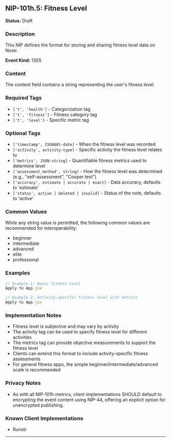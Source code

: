 ## NIP-101h.5: Fitness Level

**Status:** Draft

### Description

This NIP defines the format for storing and sharing fitness level data on Nostr.

**Event Kind:** 1355

### Content

The content field contains a string representing the user's fitness level.

### Required Tags

- `['t', 'health']` - Categorization tag
- `['t', 'fitness']` - Fitness category tag
- `['t', 'level']` - Specific metric tag

### Optional Tags

- `['timestamp', ISO8601-date]` - When the fitness level was recorded
- `['activity', activity-type]` - Specific activity the fitness level relates to
- `['metrics', JSON-string]` - Quantifiable fitness metrics used to determine level
- `['assessment_method', string]` - How the fitness level was determined (e.g., "self-assessment", "Cooper test")
- `['accuracy', estimate | accurate | exact]` - Data accuracy, defaults to 'estimate'
- `['status', active | deleted | invalid]` - Status of the note, defaults to 'active'

### Common Values

While any string value is permitted, the following common values are recommended for interoperability:
- beginner
- intermediate
- advanced
- elite
- professional

### Examples

```jsx
// Example 1: Basic fitness level
Apply to App.jsx

// Example 2: Activity-specific fitness level with metrics
Apply to App.jsx
```

### Implementation Notes

- Fitness level is subjective and may vary by activity
- The activity tag can be used to specify fitness level for different activities
- The metrics tag can provide objective measurements to support the fitness level
- Clients can extend this format to include activity-specific fitness assessments
- For general fitness apps, the simple beginner/intermediate/advanced scale is recommended

### Privacy Notes
- As with all NIP-101h metrics, client implementations SHOULD default to encrypting the event content using NIP-44, offering an explicit option for unencrypted publishing.

### Known Client Implementations
- Runstr

--- 